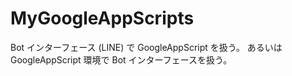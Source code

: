 # MyGoogleAppScripts

Bot インターフェース (LINE) で GoogleAppScript を扱う。
あるいは GoogleAppScript 環境で Bot インターフェースを扱う。

